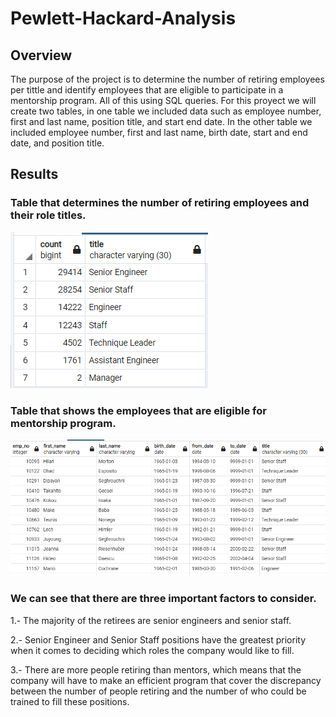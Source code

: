 # Pewlett-Hackard-Analysis

## Overview

The purpose of the project is to determine the number of retiring employees per tittle and identify employees that are eligible to participate in a mentorship program. All of this using SQL queries. For this proyect we will create two tables, in one table we included data such as employee number, first and last name, position title, and start end date. In the other table we included employee number, first and last name, birth date, start and end date, and position title.

## Results

### Table that determines the number of retiring employees and their role titles.
![Results](Resources/retiring_titles.PNG)

### Table that shows the employees that are eligible for mentorship program.
![Results](Resources/mentorship_eligibility.PNG)


### We can see that there are three important factors to consider. 

1.- The majority of the retirees are senior engineers and senior staff.

2.- Senior Engineer and Senior Staff positions have the greatest priority when it comes to deciding which roles the company would like to fill.

3.- There are more people retiring than mentors, which means that the company will have to make an efficient program that cover the discrepancy between the number of people retiring and the number of who could be trained to fill these positions.





